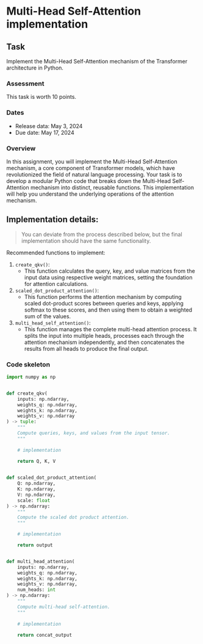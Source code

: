 # Multi-Head Self-Attention implementation

## Task

Implement the Multi-Head Self-Attention mechanism of the Transformer architecture in Python.

### Assessment

This task is worth 10 points.

### Dates

* Release data: May 3, 2024
* Due date: May 17, 2024

### Overview

In this assignment, you will implement the Multi-Head Self-Attention mechanism, 
a core component of Transformer models, which have revolutionized the field of natural language processing.
Your task is to develop a modular Python code that breaks down the Multi-Head Self-Attention mechanism
into distinct, reusable functions.
This implementation will help you understand the underlying operations of the attention mechanism.

## Implementation details:

> You can deviate from the process described below, but the final implementation should have the same functionality.

Recommended functions to implement:

1. `create_qkv()`:
   * This function calculates the query, key, and value matrices from the input data using respective weight matrices, 
     setting the foundation for attention calculations.
2. `scaled_dot_product_attention()`:
   * This function performs the attention mechanism by computing scaled dot-product scores between queries and keys,
     applying softmax to these scores, and then using them to obtain a weighted sum of the values.
3. `multi_head_self_attention()`:
   * This function manages the complete multi-head attention process.
     It splits the input into multiple heads, processes each through the attention mechanism independently,
     and then concatenates the results from all heads to produce the final output.

### Code skeleton

```python
import numpy as np


def create_qkv(
    inputs: np.ndarray,
    weights_q: np.ndarray,
    weights_k: np.ndarray,
    weights_v: np.ndarray
) -> tuple:
    """
    Compute queries, keys, and values from the input tensor.
    """
    
    # implementation
    
    return Q, K, V


def scaled_dot_product_attention(
    Q: np.ndarray,
    K: np.ndarray,
    V: np.ndarray,
    scale: float
) -> np.ndarray:
    """
    Compute the scaled dot product attention.
    """

    # implementation

    return output


def multi_head_attention(
    inputs: np.ndarray,
    weights_q: np.ndarray,
    weights_k: np.ndarray,
    weights_v: np.ndarray,
    num_heads: int
) -> np.ndarray:
    """
    Compute multi-head self-attention.
    """
    
    # implementation
    
    return concat_output
```